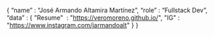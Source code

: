  { “name” : “José Armando Altamira Martínez”,
   “role” : “Fullstack Dev”,
   “data” : 
     { 
      "Resume"   : "https://veromoreno.github.io/",
      "IG"       : "https://www.instagram.com/jarmandoalt"
     }
 }

